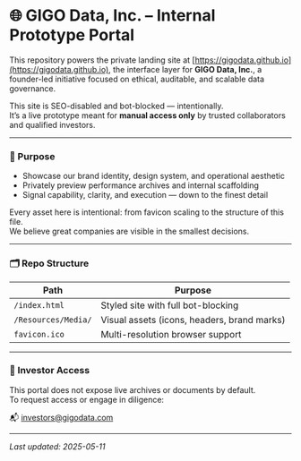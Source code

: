 # 🌐 GIGO Data, Inc. – Internal Prototype Portal

This repository powers the private landing site at [https://gigodata.github.io](https://gigodata.github.io), the interface layer for **GIGO Data, Inc.**, a founder-led initiative focused on ethical, auditable, and scalable data governance.

This site is SEO-disabled and bot-blocked — intentionally.  
It’s a live prototype meant for **manual access only** by trusted collaborators and qualified investors.

---

### 🎯 Purpose

- Showcase our brand identity, design system, and operational aesthetic
- Privately preview performance archives and internal scaffolding
- Signal capability, clarity, and execution — down to the finest detail

Every asset here is intentional: from favicon scaling to the structure of this file.  
We believe great companies are visible in the smallest decisions.

---

### 🗂 Repo Structure

| Path                    | Purpose                                      |
|-------------------------|----------------------------------------------|
| `/index.html`           | Styled site with full bot-blocking           |
| `/Resources/Media/`     | Visual assets (icons, headers, brand marks)  |
| `favicon.ico`           | Multi-resolution browser support             |

---

### 💬 Investor Access

This portal does not expose live archives or documents by default.  
To request access or engage in diligence:

📬 [investors@gigodata.com](mailto:ceo@gigodata.com)

---

_Last updated: 2025-05-11_
